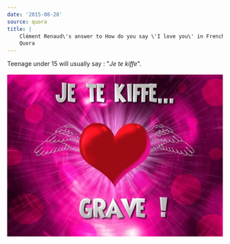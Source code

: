 ```yaml
---
date: '2015-08-28'
source: quora
title: |
    Clément Renaud\'s answer to How do you say \'I love you\' in French? -
    Quora
---
```


Teenage under 15 will usually say : \"*Je te kiffe*\".\
\
![](./img/main-qimg-25a096fc23bbde7fd85139f5ab60e166-c.png)
